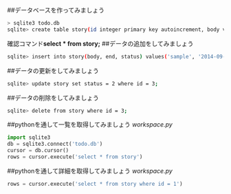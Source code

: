 ##データベースを作ってみましょう
```Bash
> sqlite3 todo.db
sqlite> create table story(id integer primary key autoincrement, body varchar(32), end datetime, status int);
```
確認コマンド**select * from story;**
##データの追加をしてみましょう
```Bash
sqlite> insert into story(body, end, status) values('sample', '2014-09-30 17:15:00', 1);
```
##データの更新をしてみましょう
```Bash
sqlite> update story set status = 2 where id = 3;
```
##データの削除をしてみましょう
```Bash
sqlite> delete from story where id = 3;
```
##pythonを通して一覧を取得してみましょう
*workspace.py*
```Python
import sqlite3
db = sqlite3.connect('todo.db')
cursor = db.cursor()
rows = cursor.execute('select * from story')
```

##pythonを通して詳細を取得してみましょう
*workspace.py*
```Python
rows = cursor.execute('select * from story where id = 1')
```
